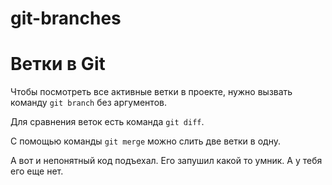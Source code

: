 # git-branches
# Ветки в Git 

Чтобы посмотреть все активные ветки в проекте, нужно вызвать команду `git branch` без аргументов. 

Для сравнения веток есть команда `git diff`.

С помощью команды `git merge` можно слить две ветки в одну. 

А вот и непонятный код подъехал. Его запушил какой то умник. А у тебя его еще нет.
